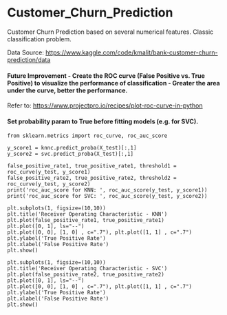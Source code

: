 # Customer_Churn_Prediction
Customer Churn Prediction based on several numerical features. Classic classification problem. 

Data Source: https://www.kaggle.com/code/kmalit/bank-customer-churn-prediction/data

#### Future Improvement - Create the ROC curve (False Positive vs. True Positive) to visualize the performance of classification - Greater the area under the curve, better the performance. 

Refer to: https://www.projectpro.io/recipes/plot-roc-curve-in-python

#### Set probability param to True before fitting models (e.g. for SVC). 

```
from sklearn.metrics import roc_curve, roc_auc_score
    
y_score1 = knnc.predict_proba(X_test)[:,1]
y_score2 = svc.predict_proba(X_test)[:,1]

false_positive_rate1, true_positive_rate1, threshold1 = roc_curve(y_test, y_score1)
false_positive_rate2, true_positive_rate2, threshold2 = roc_curve(y_test, y_score2)
print('roc_auc_score for KNN: ', roc_auc_score(y_test, y_score1))
print('roc_auc_score for SVC: ', roc_auc_score(y_test, y_score2))

plt.subplots(1, figsize=(10,10))
plt.title('Receiver Operating Characteristic - KNN')
plt.plot(false_positive_rate1, true_positive_rate1)
plt.plot([0, 1], ls="--")
plt.plot([0, 0], [1, 0] , c=".7"), plt.plot([1, 1] , c=".7")
plt.ylabel('True Positive Rate')
plt.xlabel('False Positive Rate')
plt.show()

plt.subplots(1, figsize=(10,10))
plt.title('Receiver Operating Characteristic - SVC')
plt.plot(false_positive_rate2, true_positive_rate2)
plt.plot([0, 1], ls="--")
plt.plot([0, 0], [1, 0] , c=".7"), plt.plot([1, 1] , c=".7")
plt.ylabel('True Positive Rate')
plt.xlabel('False Positive Rate')
plt.show()
```
